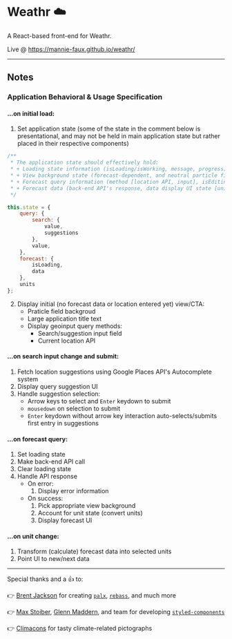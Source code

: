 # Weathr :cloud:
A React-based front-end for Weathr.

Live @ https://mannie-faux.github.io/weathr/

---

## Notes

### Application Behavioral & Usage Specification
#### ...on initial load:
1. Set application state (some of the state in the comment below is presentational, and may not be held in main application state but rather placed in their respective components)
```js
/**
 * The application state should effectively hold:
 * + Loading state information (isLoading/isWorking, message, progress)
 * + View background state (forecast-dependent, and neutral particle field if no forecast is loaded)
 * + Forecast query information (method [location API, input], isEditing [for suggestions, UI changes, etc.])
 * + Forecast data (back-end API's response, data display UI state [units, currently displayed view, etc.])
 */

this.state = {
    query: {
        search: {
            value,
            suggestions
        },
        value,
    },
    forecast: {
        isLoading,
        data
    },
    units
};
```
2. Display initial (no forecast data or location entered yet) view/CTA:
    - Praticle field backgroud
    - Large application title text
    - Display geoinput query methods:
        + Search/suggestion input field
        + Current location API

#### ...on search input change and submit:
1. Fetch location suggestions using Google Places API's Autocomplete system
2. Display query suggestion UI
3. Handle suggestion selection:
    - Arrow keys to select and `Enter` keydown to submit
    - `mousedown` on selection to submit
    - `Enter` keydown without arrow key interaction auto-selects/submits first entry in suggestions

#### ...on forecast query:
1. Set loading state
2. Make back-end API call
3. Clear loading state
4. Handle API response
    - On error:
        1. Display error information
    - On success:
        1. Pick appropriate view background
        2. Account for unit state (convert units)
        3. Display forecast UI

#### ...on unit change:
1. Transform (calculate) forecast data into selected units
2. Point UI to new/next data

---

Special thanks and a :thumbsup: to:

:point_right: [Brent Jackson](http://jxnblk.com/) for creating [`palx`](https://palx.jxnblk.com), [`rebass`](http://jxnblk.com/rebass/), and much more

:point_right: [Max Stoiber](https://mxstbr.blog/), [Glenn Maddern](https://github.com/geelen), and team for developing [`styled-components`](https://www.styled-components.com/)

:point_right: [Climacons](http://adamwhitcroft.com/climacons/) for tasty climate-related pictographs

